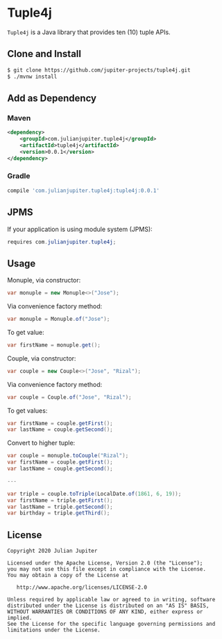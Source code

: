 # Tuple4j
`Tuple4j` is a Java library that provides ten (10) tuple APIs.
## Clone and Install
```bash
$ git clone https://github.com/jupiter-projects/tuple4j.git
$ ./mvnw install
```
## Add as Dependency
### Maven
```xml
<dependency>
    <groupId>com.julianjupiter.tuple4j</groupId>
    <artifactId>tuple4j</artifactId>
    <version>0.0.1</version>
</dependency>
```
### Gradle
```gradle
compile 'com.julianjupiter.tuple4j:tuple4j:0.0.1'
```
## JPMS
If your application is using module system (JPMS):
```java
requires com.julianjupiter.tuple4j;
```
## Usage
Monuple, via constructor:
```java
var monuple = new Monuple<>("Jose");
```
Via convenience factory method:
```java
var monuple = Monuple.of("Jose");
```
To get value:
```java
var firstName = monuple.get();
```
Couple, via constructor:
```java
var couple = new Couple<>("Jose", "Rizal");
```
Via convenience factory method:
```java
var couple = Couple.of("Jose", "Rizal");
```
To get values:
```java
var firstName = couple.getFirst();
var lastName = couple.getSecond();
```
Convert to higher tuple:
```java
var couple = monuple.toCouple("Rizal");
var firstName = couple.getFirst();
var lastName = couple.getSecond();

---

var triple = couple.toTriple(LocalDate.of(1861, 6, 19));
var firstName = triple.getFirst();
var lastName = triple.getSecond();
var birthday = triple.getThird();
```
## License
```
Copyright 2020 Julian Jupiter

Licensed under the Apache License, Version 2.0 (the "License");
you may not use this file except in compliance with the License.
You may obtain a copy of the License at

   http://www.apache.org/licenses/LICENSE-2.0

Unless required by applicable law or agreed to in writing, software
distributed under the License is distributed on an "AS IS" BASIS,
WITHOUT WARRANTIES OR CONDITIONS OF ANY KIND, either express or implied.
See the License for the specific language governing permissions and
limitations under the License.
```
